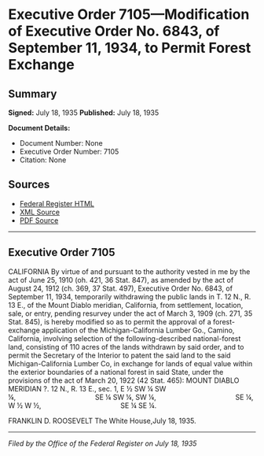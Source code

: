 # Executive Order 7105—Modification of Executive Order No. 6843, of September 11, 1934, to Permit Forest Exchange

## Summary

**Signed:** July 18, 1935
**Published:** July 18, 1935

**Document Details:**
- Document Number: None
- Executive Order Number: 7105
- Citation: None

## Sources
- [Federal Register HTML](https://www.presidency.ucsb.edu/documents/executive-order-7105-modification-executive-order-no-6843-september-11-1934-permit-forest)
- [XML Source](None)
- [PDF Source](None)

---

## Executive Order 7105

CALIFORNIA
By virtue of and pursuant to the authority vested in me by the act of June 25, 1910 (oh. 421, 36 Stat. 847), as amended by the act of August 24, 1912 (ch. 369, 37 Stat. 497), Executive Order No. 6843, of September 11, 1934, temporarily withdrawing the public lands in T. 12 N., R. 13 E., of the Mount Diablo meridian, California, from settlement, location, sale, or entry, pending resurvey under the act of March 3, 1909 (ch. 271, 35 Stat. 845), is hereby modified so as to permit the approval of a forest-exchange application of the Michigan-California Lumber Go., Camino, California, involving selection of the following-described national-forest land, consisting of 110 acres of the lands withdrawn by said order, and to permit the Secretary of the Interior to patent the said land to the said Michigan-California Lumber Co, in exchange for lands of equal value within the exterior boundaries of a national forest in said State, under the provisions of the act of March 20, 1922 (42 Stat. 465):
MOUNT DIABLO MERIDIAN
?. 12 N., R. 13 E., sec. 1, E ½ SW ¼ SW ¼,                                         SE ¼ SW ¼, SW ¼,                                         SE ¼, W ½ W ½,                                         SE ¼ SE ¼.

FRANKLIN D. ROOSEVELT
The White House,July 18, 1935.

---

*Filed by the Office of the Federal Register on July 18, 1935*
